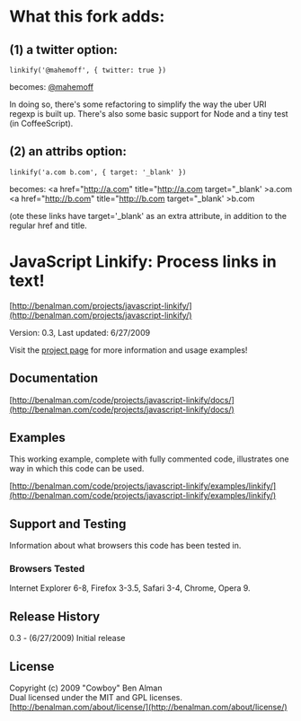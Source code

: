 # What this fork adds:

## (1) a twitter option:

    linkify('@mahemoff', { twitter: true })
becomes:
    <a href="http://twitter.com/mahemoff" title="http://twitter.com/mahemoff">@mahemoff</a>

In doing so, there's some refactoring to simplify the way the uber URI regexp is built up.
There's also some basic support for Node and a tiny test (in CoffeeScript).

## (2) an attribs option: 

    linkify('a.com b.com', { target: '_blank' })
becomes:
    <a href="http://a.com" title="http://a.com target="_blank' >a.com</a> <a href="http://b.com" title="http://b.com target="_blank' >b.com</a>

(ote these links have target='_blank' as an extra attribute, in addition to the regular href and title.

# JavaScript Linkify: Process links in text! #
[http://benalman.com/projects/javascript-linkify/](http://benalman.com/projects/javascript-linkify/)

Version: 0.3, Last updated: 6/27/2009

Visit the [project page](http://benalman.com/projects/javascript-linkify/) for more information and usage examples!


## Documentation ##
[http://benalman.com/code/projects/javascript-linkify/docs/](http://benalman.com/code/projects/javascript-linkify/docs/)


## Examples ##
This working example, complete with fully commented code, illustrates one way
in which this code can be used.

[http://benalman.com/code/projects/javascript-linkify/examples/linkify/](http://benalman.com/code/projects/javascript-linkify/examples/linkify/)  

## Support and Testing ##
Information about what browsers this code has been tested in.

### Browsers Tested ###
Internet Explorer 6-8, Firefox 3-3.5, Safari 3-4, Chrome, Opera 9.


## Release History ##

0.3 - (6/27/2009) Initial release


## License ##
Copyright (c) 2009 "Cowboy" Ben Alman  
Dual licensed under the MIT and GPL licenses.  
[http://benalman.com/about/license/](http://benalman.com/about/license/)

